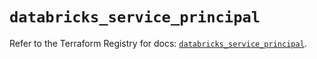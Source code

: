 # `databricks_service_principal`

Refer to the Terraform Registry for docs: [`databricks_service_principal`](https://registry.terraform.io/providers/databricks/databricks/1.40.0/docs/resources/service_principal).
